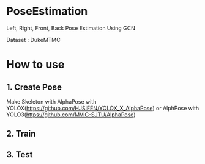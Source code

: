 # PoseEstimation
Left, Right, Front, Back Pose Estimation Using GCN


Dataset : DukeMTMC


# How to use
## 1. Create Pose
Make Skeleton with AlphaPose with YOLOX(https://github.com/HJSIFEN/YOLOX_X_AlphaPose) or AlphPose with YOLO3(https://github.com/MVIG-SJTU/AlphaPose)

## 2. Train

## 3. Test
